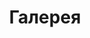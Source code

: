 ---
layout: page
title: Галерея
permalink: /gallery/
order: 5
feature-img: "img/feature-img/Okraina_derevni_1968_60х80.jpg"
---